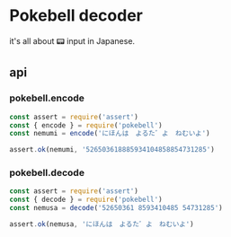 # Pokebell decoder
it's all about 📟 input in Japanese.

## api

### pokebell.encode
```js
const assert = require('assert')
const { encode } = require('pokebell')
const nemumi = encode('にほんは　よるた゛よ　ねむいよ')

assert.ok(nemumi, '526503618885934104858854731285')
```

### pokebell.decode
```js
const assert = require('assert')
const { decode } = require('pokebell')
const nemusa = decode('52650361 8593410485 54731285')

assert.ok(nemusa, 'にほんは　よるた゛よ　ねむいよ')
```
